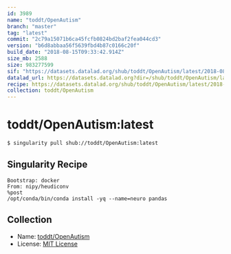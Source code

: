 ```yaml
---
id: 3989
name: "toddt/OpenAutism"
branch: "master"
tag: "latest"
commit: "2c79a15071b6ca45fcfb0824bd2baf2fea044cd3"
version: "b6d8abbaa56f5639fbd4b87c0166c20f"
build_date: "2018-08-15T09:33:42.914Z"
size_mb: 2588
size: 983277599
sif: "https://datasets.datalad.org/shub/toddt/OpenAutism/latest/2018-08-15-2c79a150-b6d8abba/b6d8abbaa56f5639fbd4b87c0166c20f.simg"
datalad_url: https://datasets.datalad.org?dir=/shub/toddt/OpenAutism/latest/2018-08-15-2c79a150-b6d8abba/
recipe: https://datasets.datalad.org/shub/toddt/OpenAutism/latest/2018-08-15-2c79a150-b6d8abba/Singularity
collection: toddt/OpenAutism
---
```


# toddt/OpenAutism:latest

```bash
$ singularity pull shub://toddt/OpenAutism:latest
```

## Singularity Recipe

```singularity
Bootstrap: docker
From: nipy/heudiconv
%post
/opt/conda/bin/conda install -yq --name=neuro pandas
```

## Collection

 - Name: [toddt/OpenAutism](https://github.com/toddt/OpenAutism)
 - License: [MIT License](https://api.github.com/licenses/mit)

